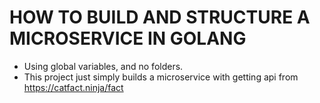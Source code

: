 # HOW TO BUILD AND STRUCTURE A MICROSERVICE IN GOLANG

- Using global variables, and no folders.
- This project just simply builds a microservice with getting api from https://catfact.ninja/fact
